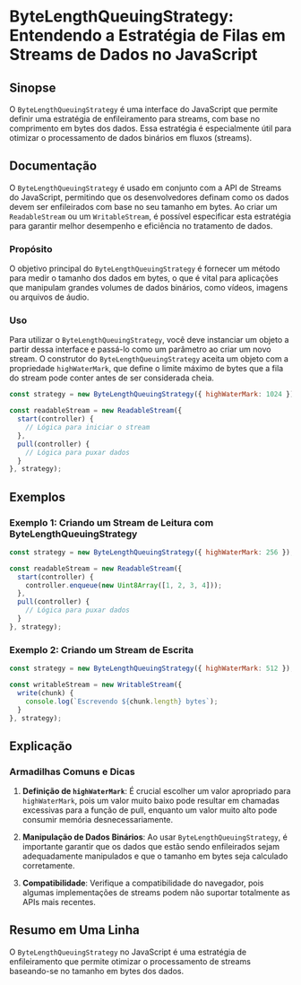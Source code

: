 <!--
Meta Description: # ByteLengthQueuingStrategy: Entendendo a Estratégia de Filas em Streams de Dados no JavaScript ## Sinopse O `ByteLengthQueuingStrategy` é uma interfa...
Meta Keywords: bytelengthqueuingstrategy, dados, para, que, bytes
-->

# ByteLengthQueuingStrategy: Entendendo a Estratégia de Filas em Streams de Dados no JavaScript

## Sinopse
O `ByteLengthQueuingStrategy` é uma interface do JavaScript que permite definir uma estratégia de enfileiramento para streams, com base no comprimento em bytes dos dados. Essa estratégia é especialmente útil para otimizar o processamento de dados binários em fluxos (streams).

## Documentação
O `ByteLengthQueuingStrategy` é usado em conjunto com a API de Streams do JavaScript, permitindo que os desenvolvedores definam como os dados devem ser enfileirados com base no seu tamanho em bytes. Ao criar um `ReadableStream` ou um `WritableStream`, é possível especificar esta estratégia para garantir melhor desempenho e eficiência no tratamento de dados.

### Propósito
O objetivo principal do `ByteLengthQueuingStrategy` é fornecer um método para medir o tamanho dos dados em bytes, o que é vital para aplicações que manipulam grandes volumes de dados binários, como vídeos, imagens ou arquivos de áudio.

### Uso
Para utilizar o `ByteLengthQueuingStrategy`, você deve instanciar um objeto a partir dessa interface e passá-lo como um parâmetro ao criar um novo stream. O construtor do `ByteLengthQueuingStrategy` aceita um objeto com a propriedade `highWaterMark`, que define o limite máximo de bytes que a fila do stream pode conter antes de ser considerada cheia.

```javascript
const strategy = new ByteLengthQueuingStrategy({ highWaterMark: 1024 }); // 1 KB

const readableStream = new ReadableStream({
  start(controller) {
    // Lógica para iniciar o stream
  },
  pull(controller) {
    // Lógica para puxar dados
  }
}, strategy);
```

## Exemplos
### Exemplo 1: Criando um Stream de Leitura com ByteLengthQueuingStrategy

```javascript
const strategy = new ByteLengthQueuingStrategy({ highWaterMark: 256 }); // 256 bytes

const readableStream = new ReadableStream({
  start(controller) {
    controller.enqueue(new Uint8Array([1, 2, 3, 4]));
  },
  pull(controller) {
    // Lógica para puxar dados
  }
}, strategy);
```

### Exemplo 2: Criando um Stream de Escrita

```javascript
const strategy = new ByteLengthQueuingStrategy({ highWaterMark: 512 }); // 512 bytes

const writableStream = new WritableStream({
  write(chunk) {
    console.log(`Escrevendo ${chunk.length} bytes`);
  }
}, strategy);
```

## Explicação
### Armadilhas Comuns e Dicas
1. **Definição de `highWaterMark`**: É crucial escolher um valor apropriado para `highWaterMark`, pois um valor muito baixo pode resultar em chamadas excessivas para a função de pull, enquanto um valor muito alto pode consumir memória desnecessariamente.

2. **Manipulação de Dados Binários**: Ao usar `ByteLengthQueuingStrategy`, é importante garantir que os dados que estão sendo enfileirados sejam adequadamente manipulados e que o tamanho em bytes seja calculado corretamente.

3. **Compatibilidade**: Verifique a compatibilidade do navegador, pois algumas implementações de streams podem não suportar totalmente as APIs mais recentes.

## Resumo em Uma Linha
O `ByteLengthQueuingStrategy` no JavaScript é uma estratégia de enfileiramento que permite otimizar o processamento de streams baseando-se no tamanho em bytes dos dados.